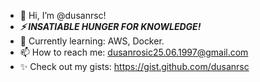- 👋 Hi, I’m @dusanrsc!
- ***⚡ INSATIABLE HUNGER FOR KNOWLEDGE!***
- 🌱 Currently learning: AWS, Docker.
- 📫 How to reach me: dusanrosic25.06.1997@gmail.com
- ✨ Check out my gists: https://gist.github.com/dusanrsc
